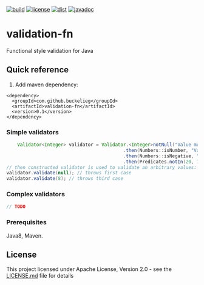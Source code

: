 [![build](https://github.com/buckelieg/validation-fn/workflows/build/badge.svg?branch=master)]()
[![license](https://img.shields.io/github/license/buckelieg/validation-fn.svg)](./LICENSE.md)
[![dist](https://img.shields.io/maven-central/v/com.github.buckelieg/validation-fn.svg)](http://mvnrepository.com/artifact/com.github.buckelieg/validation-fn)
[![javadoc](https://javadoc.io/badge2/com.github.buckelieg/validation-fn/javadoc.svg)](https://javadoc.io/doc/com.github.buckelieg/validation-fn)
# validation-fn
Functional style validation for Java

## Quick reference

1) Add maven dependency:
```
<dependency>
  <groupId>com.github.buckelieg</groupId>
  <artifactId>validation-fn</artifactId>
  <version>0.1</version>
</dependency>
```
### Simple validators

```java
    Validator<Integer> validator = Validator.<Integer>notNull("Value must not be null")
                                           .then(Numbers::isNumber, "Value must be a number")
                                           .then(Numbers::isNegative, "Value must not be negative")
                                           .then(Predicates.notIn(20, 789, 1001), v -> String.format("Value of '%s' is not in the list of:  [20, 789, 1001]", v));
// then constructed validator is used to validate an arbitrary values:
validator.validate(null); // throws first case
validator.validate(8); // throws third case
```

### Complex validators
```java
// TODO
```

### Prerequisites
Java8, Maven.

## License
This project licensed under Apache License, Version 2.0 - see the [LICENSE.md](LICENSE.md) file for details

